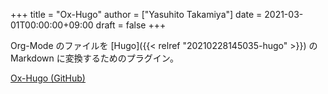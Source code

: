 +++
title = "Ox-Hugo"
author = ["Yasuhito Takamiya"]
date = 2021-03-01T00:00:00+09:00
draft = false
+++

Org-Mode のファイルを [Hugo]({{< relref "20210228145035-hugo" >}}) の Markdown に変換するためのプラグイン。

[Ox-Hugo (GitHub)](https://github.com/kaushalmodi/ox-hugo)
